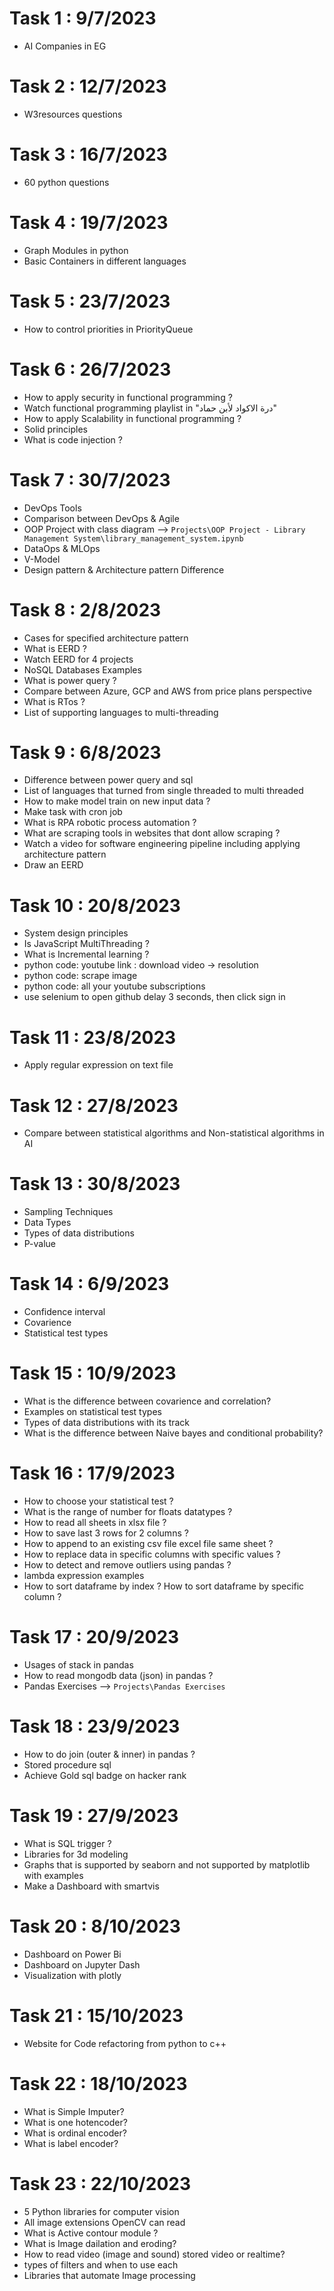 # Task 1 : 9/7/2023

- AI Companies in EG

# Task 2 : 12/7/2023

- W3resources questions

# Task 3 : 16/7/2023

- 60 python questions

# Task 4 : 19/7/2023

- Graph Modules in python
- Basic Containers in different languages

# Task 5 : 23/7/2023

- How to control priorities in PriorityQueue

# Task 6 : 26/7/2023

- How to apply security in functional programming ?
- Watch functional programming playlist in "درة الاكواد لأبن حماد"
- How to apply Scalability in functional programming ?
- Solid principles
- What is code injection ?

# Task 7 : 30/7/2023

- DevOps Tools
- Comparison between DevOps & Agile
- OOP Project with class diagram --> `Projects\OOP Project - Library Management System\library_management_system.ipynb`
- DataOps & MLOps
- V-Model
- Design pattern & Architecture pattern Difference

# Task 8 : 2/8/2023

- Cases for specified architecture pattern
- What is EERD ?
- Watch EERD for 4 projects
- NoSQL Databases Examples
- What is power query ?
- Compare between Azure, GCP and AWS from price plans perspective
- What is RTos ?
- List of supporting languages to multi-threading

# Task 9 : 6/8/2023

- Difference between power query and sql
- List of languages that turned from single threaded to multi threaded
- How to make model train on new input data ?
- Make task with cron job
- What is RPA robotic process automation ?
- What are scraping tools in websites that dont allow scraping ?
- Watch a video for software engineering pipeline including applying architecture pattern
- Draw an EERD

# Task 10 : 20/8/2023

- System design principles
- Is JavaScript MultiThreading ?
- What is Incremental learning ?
- python code: youtube link : download video -> resolution
- python code: scrape image
- python code: all your youtube subscriptions
- use selenium to open github delay 3 seconds, then click sign in

# Task 11 : 23/8/2023

- Apply regular expression on text file

# Task 12 : 27/8/2023

- Compare between statistical algorithms and Non-statistical algorithms in AI

# Task 13 : 30/8/2023

- Sampling Techniques
- Data Types
- Types of data distributions
- P-value

# Task 14 : 6/9/2023

- Confidence interval
- Covarience
- Statistical test types

# Task 15 : 10/9/2023

- What is the difference between covarience and correlation?
- Examples on statistical test types
- Types of data distributions with its track
- What is the difference between Naive bayes and conditional probability?

# Task 16 : 17/9/2023

- How to choose your statistical test ?
- What is the range of number for floats datatypes ?
- How to read all sheets in xlsx file ?
- How to save last 3 rows for 2 columns ?
- How to append to an existing csv file excel file same sheet ?
- How to replace data in specific columns with specific values ?
- How to detect and remove outliers using pandas ?
- lambda expression examples
- How to sort dataframe by index ? How to sort dataframe by specific column ?

# Task 17 : 20/9/2023

- Usages of stack in pandas
- How to read mongodb data (json) in pandas ?
- Pandas Exercises --> `Projects\Pandas Exercises`

# Task 18 : 23/9/2023

- How to do join (outer & inner) in pandas ?
- Stored procedure sql
- Achieve Gold sql badge on hacker rank

# Task 19 : 27/9/2023

- What is SQL trigger ?
- Libraries for 3d modeling
- Graphs that is supported by seaborn and not supported by matplotlib with examples
- Make a Dashboard with smartvis

# Task 20 : 8/10/2023

- Dashboard on Power Bi
- Dashboard on Jupyter Dash
- Visualization with plotly

# Task 21 : 15/10/2023

- Website for Code refactoring from python to c++

# Task 22 : 18/10/2023

- What is Simple Imputer?
- What is one hotencoder?
- What is ordinal encoder?
- What is label encoder?

# Task 23 : 22/10/2023

- 5 Python libraries for computer vision
- All image extensions OpenCV can read
- What is Active contour module ?
- What is Image dailation and eroding?
- How to read video (image and sound) stored video or realtime?
- types of filters and when to use each
- Libraries that automate Image processing
